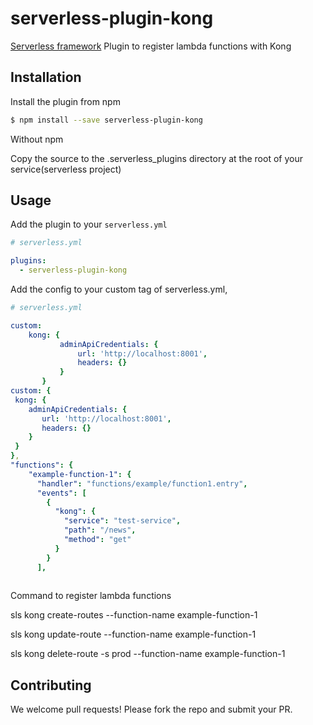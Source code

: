 # serverless-plugin-kong

[Serverless framework](https://www.serverless.com) Plugin to register lambda functions with Kong

## Installation

Install the plugin from npm

```bash
$ npm install --save serverless-plugin-kong
```

Without npm

Copy the source to the .serverless_plugins directory at the root of your service(serverless project)

## Usage

Add the plugin to your `serverless.yml`

```yaml
# serverless.yml

plugins:
  - serverless-plugin-kong
```

Add the config to your custom tag of serverless.yml,

```yaml
# serverless.yml

custom:
    kong: {
           adminApiCredentials: {
               url: 'http://localhost:8001',
               headers: {}
           }
       }
custom: {
 kong: {
    adminApiCredentials: {
       url: 'http://localhost:8001',
       headers: {}
    }
 }
},
"functions": {
    "example-function-1": {
      "handler": "functions/example/function1.entry",
      "events": [
        {
          "kong": {
            "service": "test-service",
            "path": "/news",
            "method": "get"
          }
        }
      ],
    
```

Command to register lambda functions

sls kong create-routes --function-name example-function-1

sls kong update-route --function-name example-function-1

sls kong delete-route -s prod --function-name example-function-1

## Contributing

We welcome pull requests! Please fork the repo and submit your PR.
